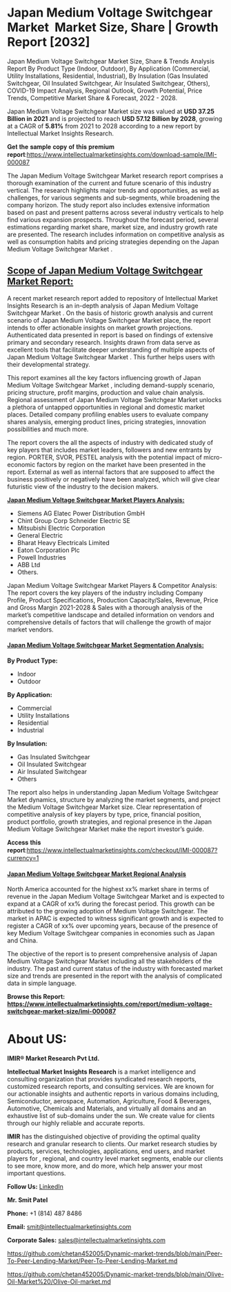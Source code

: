 <h1>Japan Medium Voltage Switchgear Market &nbsp;<span data-teams="true">Market Size, Share | Growth Report [2032]<br /></span></h1>
<p>Japan Medium Voltage Switchgear Market Size, Share &amp; Trends Analysis Report By Product Type (Indoor, Outdoor), By Application (Commercial, Utility Installations, Residential, Industrial), By Insulation (Gas Insulated Switchgear, Oil Insulated Switchgear, Air Insulated Switchgear, Others), COVID-19 Impact Analysis, Regional Outlook, Growth Potential, Price Trends, Competitive Market Share &amp; Forecast, 2022 - 2028.</p>
<p>Japan Medium Voltage Switchgear Market size was valued at&nbsp;<strong>USD 37.25 Billion in 2021</strong>&nbsp;and is projected to reach&nbsp;<strong>USD 57.12 Billion by 2028</strong>, growing at a CAGR of&nbsp;<strong>5.81%</strong>&nbsp;from 2021 to 2028 according to a new report by Intellectual Market Insights Research.</p>
<p>𝐆𝐞𝐭 𝐭𝐡𝐞 𝐬𝐚𝐦𝐩𝐥𝐞 𝐜𝐨𝐩𝐲 𝐨𝐟 𝐭𝐡𝐢𝐬 𝐩𝐫𝐞𝐦𝐢𝐮𝐦 𝐫𝐞𝐩𝐨𝐫𝐭:<a href="https://www.intellectualmarketinsights.com/download-sample/IMI-000087">https://www.intellectualmarketinsights.com/download-sample/IMI-000087</a>&nbsp;</p>
<p>The Japan Medium Voltage Switchgear Market research report comprises a thorough examination of the current and future scenario of this industry vertical. The research highlights major trends and opportunities, as well as challenges, for various segments and sub-segments, while broadening the company horizon. The study report also includes extensive information based on past and present patterns across several industry verticals to help find various expansion prospects. Throughout the forecast period, several estimations regarding market share, market size, and industry growth rate are presented. The research includes information on competitive analysis as well as consumption habits and pricing strategies depending on the Japan Medium Voltage Switchgear Market .</p>
<h2><u>Scope of Japan Medium Voltage Switchgear Market Report:</u></h2>
<p>A recent market research report added to repository of Intellectual Market Insights Research is an in-depth analysis of Japan Medium Voltage Switchgear Market . On the basis of historic growth analysis and current scenario of Japan Medium Voltage Switchgear Market place, the report intends to offer actionable insights on market growth projections. Authenticated data presented in report is based on findings of extensive primary and secondary research. Insights drawn from data serve as excellent tools that facilitate deeper understanding of multiple aspects of Japan Medium Voltage Switchgear Market . This further helps users with their developmental strategy.</p>
<p>This report examines all the key factors influencing growth of Japan Medium Voltage Switchgear Market , including demand-supply scenario, pricing structure, profit margins, production and value chain analysis. Regional assessment of Japan Medium Voltage Switchgear Market unlocks a plethora of untapped opportunities in regional and domestic market places. Detailed company profiling enables users to evaluate company shares analysis, emerging product lines, pricing strategies, innovation possibilities and much more.</p>
<p>The report covers the all the aspects of industry with dedicated study of key players that includes market leaders, followers and new entrants by region. PORTER, SVOR, PESTEL analysis with the potential impact of micro-economic factors by region on the market have been presented in the report. External as well as internal factors that are supposed to affect the business positively or negatively have been analyzed, which will give clear futuristic view of the industry to the decision makers.</p>
<p><strong><u>Japan Medium Voltage Switchgear Market Players Analysis:</u></strong></p>
<ul>
<li>Siemens AG Elatec Power Distribution GmbH</li>
<li>Chint Group Corp Schneider Electric SE</li>
<li>Mitsubishi Electric Corporation</li>
<li>General Electric</li>
<li>Bharat Heavy Electricals Limited</li>
<li>Eaton Corporation Plc</li>
<li>Powell Industries</li>
<li>ABB Ltd</li>
<li>Others.</li>
</ul>
<p>Japan Medium Voltage Switchgear Market Players &amp; Competitor Analysis: The report covers the key players of the industry including Company Profile, Product Specifications, Production Capacity/Sales, Revenue, Price and Gross Margin 2021-2028 &amp; Sales with a thorough analysis of the market&rsquo;s competitive landscape and detailed information on vendors and comprehensive details of factors that will challenge the growth of major market vendors.</p>
<h4><strong><u>Japan Medium Voltage Switchgear Market Segmentation Analysis:</u></strong></h4>
<p><strong>By Product Type:</strong></p>
<ul>
<li>Indoor</li>
<li>Outdoor</li>
</ul>
<p><strong>By Application:</strong></p>
<ul>
<li>Commercial</li>
<li>Utility Installations</li>
<li>Residential</li>
<li>Industrial</li>
</ul>
<p><strong>By Insulation:</strong></p>
<ul>
<li>Gas Insulated Switchgear</li>
<li>Oil Insulated Switchgear</li>
<li>Air Insulated Switchgear</li>
<li>Others</li>
</ul>
<p>The report also helps in understanding Japan Medium Voltage Switchgear Market dynamics, structure by analyzing the market segments, and project the Medium Voltage Switchgear&nbsp;Market size. Clear representation of competitive analysis of key players by type, price, financial position, product portfolio, growth strategies, and regional presence in the Japan Medium Voltage Switchgear Market make the report investor&rsquo;s guide.</p>
<p>𝐀𝐜𝐜𝐞𝐬𝐬 𝐭𝐡𝐢𝐬 𝐫𝐞𝐩𝐨𝐫𝐭:<a href="https://www.intellectualmarketinsights.com/checkout/IMI-000087?currency=1">https://www.intellectualmarketinsights.com/checkout/IMI-000087?currency=1</a>&nbsp;</p>
<h4><strong><u> Japan Medium Voltage Switchgear Market Regional Analysis</u></strong></h4>
<p>North America accounted for the highest xx% market share in terms of revenue in the Japan Medium Voltage Switchgear Market and is expected to expand at a CAGR of xx% during the forecast period. This growth can be attributed to the growing adoption of Medium Voltage Switchgear. The market in APAC is expected to witness significant growth and is expected to register a CAGR of xx% over upcoming years, because of the presence of key Medium Voltage Switchgear companies in economies such as Japan and China.</p>
<p>The objective of the report is to present comprehensive analysis of Japan Medium Voltage Switchgear Market including all the stakeholders of the industry. The past and current status of the industry with forecasted market size and trends are presented in the report with the analysis of complicated data in simple language.</p>
<p><strong>Browse this Report:&nbsp; <a href="https://www.intellectualmarketinsights.com/report/medium-voltage-switchgear-market-size/imi-000087">https://www.intellectualmarketinsights.com/report/medium-voltage-switchgear-market-size/imi-000087</a>&nbsp;</strong></p>
<h1>About US:</h1>
<p><strong>IMIR&reg; Market Research Pvt Ltd.</strong></p>
<p><strong>Intellectual Market Insights Research</strong> is a market intelligence and consulting organization that provides syndicated research reports, customized research reports, and consulting services. We are known for our actionable insights and authentic reports in various domains including, Semiconductor, aerospace, Automation, Agriculture, Food &amp; Beverages, Automotive, Chemicals and Materials, and virtually all domains and an exhaustive list of sub-domains under the sun. We create value for clients through our highly reliable and accurate reports.</p>
<p><strong>IMIR</strong> has the distinguished objective of providing the optimal quality research and granular research to clients. Our market research studies by products, services, technologies, applications, end users, and market players for , regional, and country level market segments, enable our clients to see more, know more, and do more, which help answer your most important questions.</p>
<p><strong>Follow Us:</strong> <a href="https://in.linkedin.com/company/imir-market-research">LinkedIn</a></p>
<p><strong>Mr. Smit Patel</strong></p>
<p><strong>Phone:</strong> +1 (814) 487 8486</p>
<p><strong>Email:</strong> <a href="mailto:smit@intellectualmarketinsights.com">smit@intellectualmarketinsights.com</a></p>
<p><strong>Corporate Sales:</strong> <a href="mailto:sales@intellectualmarketinsights.com">sales@intellectualmarketinsights.com</a></p>
<p><a href="https://github.com/chetan452005/Dynamic-market-trends/blob/main/Peer-To-Peer-Lending-Market/Peer-To-Peer-Lending-Market.md">https://github.com/chetan452005/Dynamic-market-trends/blob/main/Peer-To-Peer-Lending-Market/Peer-To-Peer-Lending-Market.md</a>&nbsp;</p>
<p><a href="https://github.com/chetan452005/Dynamic-market-trends/blob/main/Olive-Oil-Market%20/Olive-Oil-market.md">https://github.com/chetan452005/Dynamic-market-trends/blob/main/Olive-Oil-Market%20/Olive-Oil-market.md</a>&nbsp;&nbsp;</p>
<p>&nbsp;</p>
